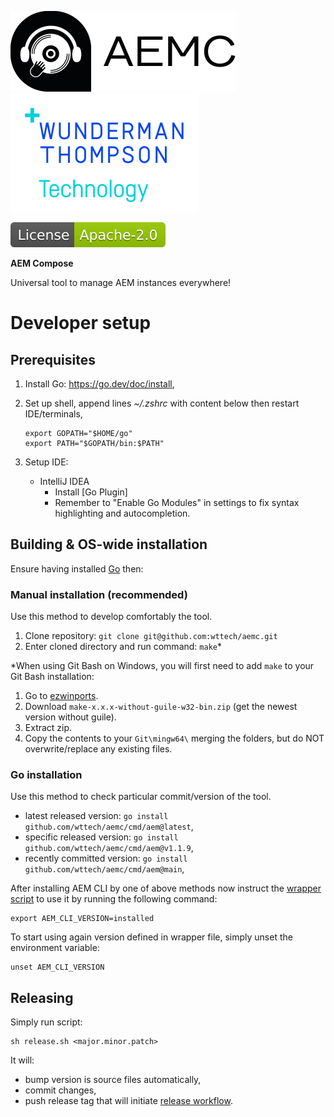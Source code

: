 ![AEM Compose Logo](https://github.com/wttech/aemc-ansible/raw/main/docs/logo-with-text.png)
[![WTT Logo](https://github.com/wttech/aemc-ansible/raw/main/docs/wtt-logo.png)](https://www.wundermanthompson.com/service/technology)

[![Apache License, Version 2.0, January 2004](https://github.com/wttech/aemc-ansible/raw/main/docs/apache-license-badge.svg)](http://www.apache.org/licenses/)

**AEM Compose**

Universal tool to manage AEM instances everywhere!

# Developer setup

## Prerequisites

1. Install Go: <https://go.dev/doc/install>,
2. Set up shell, append lines *~/.zshrc* with content below then restart IDE/terminals,

    ```shell
    export GOPATH="$HOME/go"
    export PATH="$GOPATH/bin:$PATH"
    ```
   
3. Setup IDE:
   - IntelliJ IDEA
     - Install [Go Plugin]
     - Remember to  "Enable Go Modules" in settings to fix syntax highlighting and autocompletion.

## Building & OS-wide installation

Ensure having installed [Go](https://go.dev/dl/) then:

### Manual installation (recommended)

Use this method to develop comfortably the tool.

1. Clone repository: `git clone git@github.com:wttech/aemc.git`
2. Enter cloned directory and run command: `make`*

*When using Git Bash on Windows, you will first need to add `make` to your Git Bash installation:
1. Go to [ezwinports](https://sourceforge.net/projects/ezwinports/files/).
2. Download `make-x.x.x-without-guile-w32-bin.zip` (get the newest version without guile).
3. Extract zip.
4. Copy the contents to your `Git\mingw64\` merging the folders, but do NOT overwrite/replace any existing files.

### Go installation

Use this method to check particular commit/version of the tool.

- latest released version: `go install github.com/wttech/aemc/cmd/aem@latest`,
- specific released version: `go install github.com/wttech/aemc/cmd/aem@v1.1.9`,
- recently committed version: `go install github.com/wttech/aemc/cmd/aem@main`,

After installing AEM CLI by one of above methods now instruct the [wrapper script](pkg/project/common/aemw) to use it by running the following command:

```shell
export AEM_CLI_VERSION=installed
```

To start using again version defined in wrapper file, simply unset the environment variable:

```shell
unset AEM_CLI_VERSION
```

## Releasing

Simply run script:

```shell
sh release.sh <major.minor.patch>
```

It will:

* bump version is source files automatically,
* commit changes,
* push release tag that will initiate [release workflow](.github/workflows/release-perform.yml).
